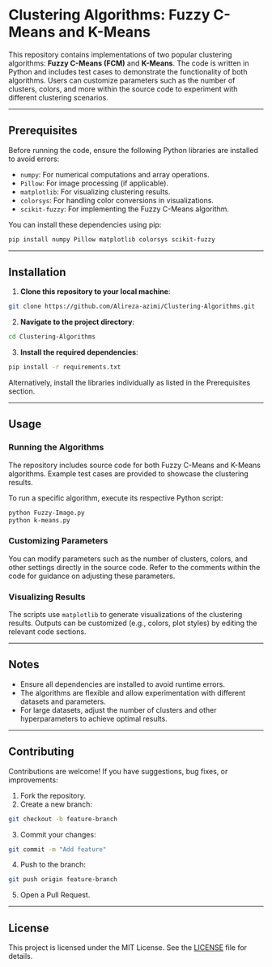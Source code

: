 # Clustering Algorithms: Fuzzy C-Means and K-Means

This repository contains implementations of two popular clustering algorithms: **Fuzzy C-Means (FCM)** and **K-Means**. The code is written in Python and includes test cases to demonstrate the functionality of both algorithms. Users can customize parameters such as the number of clusters, colors, and more within the source code to experiment with different clustering scenarios.

---

## Prerequisites

Before running the code, ensure the following Python libraries are installed to avoid errors:

* `numpy`: For numerical computations and array operations.
* `Pillow`: For image processing (if applicable).
* `matplotlib`: For visualizing clustering results.
* `colorsys`: For handling color conversions in visualizations.
* `scikit-fuzzy`: For implementing the Fuzzy C-Means algorithm.

You can install these dependencies using pip:

```bash
pip install numpy Pillow matplotlib colorsys scikit-fuzzy
```

---

## Installation

1. **Clone this repository to your local machine**:

```bash
git clone https://github.com/Alireza-azimi/Clustering-Algorithms.git

````

2. **Navigate to the project directory**:

```bash
cd Clustering-Algorithms
````

3. **Install the required dependencies**:

```bash
pip install -r requirements.txt

````

   Alternatively, install the libraries individually as listed in the Prerequisites section.

---

## Usage

### Running the Algorithms

The repository includes source code for both Fuzzy C-Means and K-Means algorithms. Example test cases are provided to showcase the clustering results.

To run a specific algorithm, execute its respective Python script:

```bash
python Fuzzy-Image.py
python k-means.py
````

### Customizing Parameters

You can modify parameters such as the number of clusters, colors, and other settings directly in the source code. Refer to the comments within the code for guidance on adjusting these parameters.

### Visualizing Results

The scripts use `matplotlib` to generate visualizations of the clustering results. Outputs can be customized (e.g., colors, plot styles) by editing the relevant code sections.

---

## Notes

* Ensure all dependencies are installed to avoid runtime errors.
* The algorithms are flexible and allow experimentation with different datasets and parameters.
* For large datasets, adjust the number of clusters and other hyperparameters to achieve optimal results.

---

## Contributing

Contributions are welcome! If you have suggestions, bug fixes, or improvements:

1. Fork the repository.
2. Create a new branch:

```bash
git checkout -b feature-branch
````
3. Commit your changes:

```bash
git commit -m "Add feature"
````

4. Push to the branch:

```bash
git push origin feature-branch
```
5. Open a Pull Request.

---

## License

This project is licensed under the MIT License. See the [LICENSE](LICENSE) file for details.
